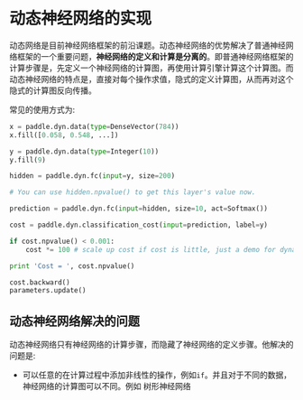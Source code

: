 # 动态神经网络的实现

动态网络是目前神经网络框架的前沿课题。动态神经网络的优势解决了普通神经网络框架的一个重要问题，**神经网络的定义和计算是分离的**。即普通神经网络框架的计算步骤是，先定义一个神经网络的计算图，再使用计算引擎计算这个计算图。而动态神经网络的特点是，直接对每个操作求值，隐式的定义计算图，从而再对这个隐式的计算图反向传播。

常见的使用方式为:


```python
x = paddle.dyn.data(type=DenseVector(784))
x.fill([0.058, 0.548, ...])

y = paddle.dyn.data(type=Integer(10))
y.fill(9)

hidden = paddle.dyn.fc(input=y, size=200)

# You can use hidden.npvalue() to get this layer's value now.

prediction = paddle.dyn.fc(input=hidden, size=10, act=Softmax())

cost = paddle.dyn.classification_cost(input=prediction, label=y)

if cost.npvalue() < 0.001:
	cost *= 100 # scale up cost if cost is little, just a demo for dynamic network.

print 'Cost = ', cost.npvalue()

cost.backward()
parameters.update()
```

## 动态神经网络解决的问题

动态神经网络只有神经网络的计算步骤，而隐藏了神经网络的定义步骤。他解决的问题是:

* 可以任意的在计算过程中添加非线性的操作，例如`if`。并且对于不同的数据，神经网络的计算图可以不同。例如 树形神经网络
